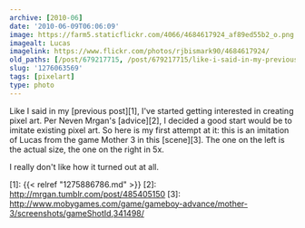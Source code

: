 ```yaml
---
archive: [2010-06]
date: '2010-06-09T06:06:09'
image: https://farm5.staticflickr.com/4066/4684617924_af89ed55b2_o.png
imagealt: Lucas
imagelink: https://www.flickr.com/photos/rjbismark90/4684617924/
old_paths: [/post/679217715, /post/679217715/like-i-said-in-my-previous-post-ive-started]
slug: '1276063569'
tags: [pixelart]
type: photo
---
```


Like I said in my [previous post][1], I've started getting interested in
creating pixel art.  Per Neven Mrgan's [advice][2], I decided a good start
would be to imitate existing pixel art.  So here is my first attempt at
it: this is an imitation of Lucas from the game Mother 3 in this
[scene][3]. The one on the left is the actual size, the one on the right
in 5x.

I really don't like how it turned out at all.

[1]: {{< relref "1275886786.md" >}}
[2]: http://mrgan.tumblr.com/post/485405150
[3]: http://www.mobygames.com/game/gameboy-advance/mother-3/screenshots/gameShotId,341498/
